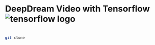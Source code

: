 # DeepDream Video with Tensorflow ![tensorflow logo](https://external-content.duckduckgo.com/iu/?u=https%3A%2F%2Fupload.wikimedia.org%2Fwikipedia%2Fcommons%2Fthumb%2F2%2F2d%2FTensorflow_logo.svg%2F1200px-Tensorflow_logo.svg.png&f=1&nofb=1)

# 
```bash
git clone
```
